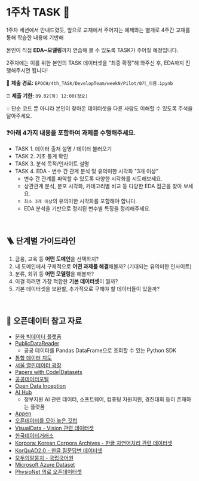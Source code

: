 # 1주차 TASK 📢

1주차 세션에서 안내드렸듯, 앞으로 교재에서 주어지는 예제와는 별개로 4주간 교재를 통해 학습한 내용에 기반해

본인이 직접 **EDA~모델링**까지 연습해 볼 수 있도록 TASK가 주어질 예정입니다.

2주차에는 이를 위한 본인의 TASK 데이터셋을 “최종 확정”해 와주신 후, EDA까지 진행해주시면 됩니다!

📍 **제출 경로:** `EPOCH/4th_TASK/DevelopTeam/weekN/Pilot/0기_이름.ipynb`

⏰ **제출 기한:** `09.02(화) 12:00(정오)`

💡 단순 코드 뿐 아니라 본인이 찾아온 데이터셋을 다른 사람도 이해할 수 있도록 주석을 달아주세요.


### ❓아래 4가지 내용을 포함하여 과제를 수행해주세요.
- TASK 1. 데이터 출처 설명 / 데이터 불러오기
- TASK 2. 기초 통계 확인
- TASK 3. 분석 목적/인사이트 설명
- TASK 4. EDA - 변수 간 관계 분석 및 유의미한 시각화 "3개 이상"
  - 변수 간 관계를 파악할 수 있도록 다양한 시각화를 시도해보세요.
  - 상관관계 분석, 분포 시각화, 카테고리별 비교 등 다양한 EDA 접근을 찾아 보세요.
  - ```최소 3개 이상```의 유의미한 시각화를 포함해야 합니다.
  - EDA 분석을 기반으로 정리된 변수별 특징을 정리해주세요.

<br>

## 🪜 단계별 가이드라인 
1. 금융, 교육 등 **어떤 도메인**을 선택하지? 
2. 내 도메인에서 구체적으로 **어떤 과제를 해결**해볼까? (기대되는 유의미한 인사이트)
3. 분류, 회귀 등 **어떤 모델링**을 해볼까?
4. 이걸 하려면 가장 적합한 **기본 데이터셋**이 뭘까?
5. 기본 데이터셋을 보완할, 추가적으로 구해야 할 데이터들이 있을까?

<br>

## 💽 오픈데이터 참고 자료
- [문화 빅데이터 플랫폼](https://www.bigdata-culture.kr/bigdata/user/main.do)
- [PublicDataReader](https://github.com/WooilJeong/PublicDataReader)
    - 공공 데이터를 Pandas DataFrame으로 조회할 수 있는 Python SDK
- [통합 데이터 지도](https://www.bigdata-map.kr/)
- [서울 열린데이터 광장](https://data.seoul.go.kr/)
- [Papers with Code|Datasets](https://paperswithcode.com/datasets)
- [공공데이터포털](https://www.data.go.kr/)
- [Open Data Inception](https://opendatainception.io/)
- [AI Hub](http://www.aihub.or.kr/)
    - 정부지원 AI 관련 데이터, 소프트웨어, 컴퓨팅 자원지원, 경진대회 등이 존재하는 플랫폼
- [Appen](https://appen.com/resources/datasets/)
- [오픈데이터를 모아 놓은 깃헙](https://github.com/awesomedata/awesome-public-datasets)
- [VisualData - Vision 관련 데이터셋](https://www.visualdata.io/)
- [한국데이터거래소](http://lab.kdx.kr/adl/contest/main.php)
- [Korpora: Korean Corpora Archives - 한글 자연어처리 관련 데이터셋](https://github.com/ko-nlp/Korpora)
- [KorQuAD2.0 - 한글 질문답변 데이터셋](https://korquad.github.io/)
- [모두의말뭉치 - 국립국어원](https://corpus.korean.go.kr/)
- [Microsoft Azure Dataset](https://azure.microsoft.com/ko-kr/services/open-datasets/catalog/)
- [PhysioNet 의료 오픈데이터셋](https://physionet.org/about/database/)

